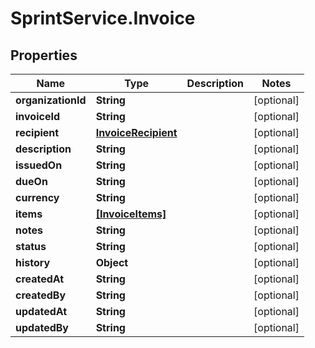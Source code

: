 # SprintService.Invoice

## Properties

Name | Type | Description | Notes
------------ | ------------- | ------------- | -------------
**organizationId** | **String** |  | [optional] 
**invoiceId** | **String** |  | [optional] 
**recipient** | [**InvoiceRecipient**](InvoiceRecipient.md) |  | [optional] 
**description** | **String** |  | [optional] 
**issuedOn** | **String** |  | [optional] 
**dueOn** | **String** |  | [optional] 
**currency** | **String** |  | [optional] 
**items** | [**[InvoiceItems]**](InvoiceItems.md) |  | [optional] 
**notes** | **String** |  | [optional] 
**status** | **String** |  | [optional] 
**history** | **Object** |  | [optional] 
**createdAt** | **String** |  | [optional] 
**createdBy** | **String** |  | [optional] 
**updatedAt** | **String** |  | [optional] 
**updatedBy** | **String** |  | [optional] 


